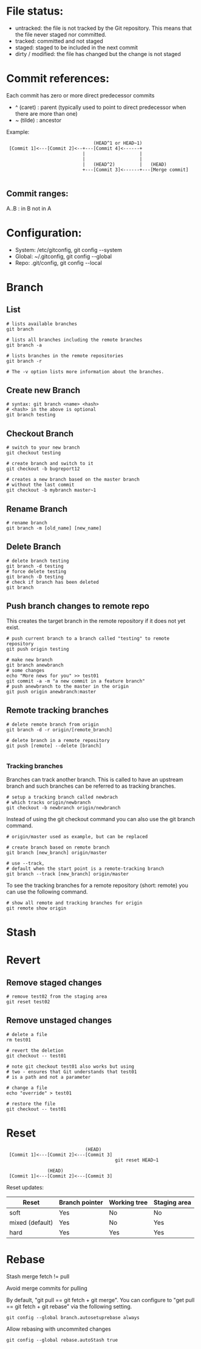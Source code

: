 # File status:
* untracked: the file is not tracked by the Git repository. This means that the file never staged nor committed.
* tracked: committed and not staged
* staged: staged to be included in the next commit
* dirty / modified: the file has changed but the change is not staged

# Commit references:

Each commit has zero or more direct predecessor commits
* ^ (caret) : parent  (typically used to point to direct predecessor when there are more than one)
* ~ (tilde) : ancestor

Example:
```
                                (HEAD^1 or HEAD~1)
 [Commit 1]<---[Commit 2]<--+---[Commit 4]<------+
                            |                    |
                            |                    |
                            |   (HEAD^2)         |   (HEAD)
                            +---[Commit 3]<------+---[Merge commit]
                                
```
## Commit ranges:
A..B  : in B not in A

# Configuration:
* System: /etc/gitconfig,  git config --system
* Global: ~/.gitconfig, git config --global
* Repo: .git/config, git config --local

# Branch
## List
```
# lists available branches
git branch

# lists all branches including the remote branches
git branch -a

# lists branches in the remote repositories
git branch -r

# The -v option lists more information about the branches.
```
## Create new Branch
```
# syntax: git branch <name> <hash>
# <hash> in the above is optional
git branch testing
```
## Checkout Branch
```
# switch to your new branch
git checkout testing

# create branch and switch to it
git checkout -b bugreport12

# creates a new branch based on the master branch
# without the last commit
git checkout -b mybranch master~1
```
## Rename Branch
```
# rename branch
git branch -m [old_name] [new_name]
```
## Delete Branch
```
# delete branch testing
git branch -d testing
# force delete testing
git branch -D testing
# check if branch has been deleted
git branch
```
## Push branch changes to remote repo 
This creates the target branch in the remote repository if it does not yet exist.
```
# push current branch to a branch called "testing" to remote repository
git push origin testing

# make new branch
git branch anewbranch
# some changes
echo "More news for you" >> test01
git commit -a -m "a new commit in a feature branch"
# push anewbranch to the master in the origin
git push origin anewbranch:master
```
## Remote tracking branches
```
# delete remote branch from origin
git branch -d -r origin/[remote_branch]

# delete branch in a remote repository
git push [remote] --delete [branch]


```
### Tracking branches
Branches can track another branch. This is called to have an upstream branch and such branches can be referred to as tracking branches.
```
# setup a tracking branch called newbrach
# which tracks origin/newbranch
git checkout -b newbranch origin/newbranch
```
Instead of using the git checkout command you can also use the git branch command.
```
# origin/master used as example, but can be replaced

# create branch based on remote branch
git branch [new_branch] origin/master

# use --track,
# default when the start point is a remote-tracking branch
git branch --track [new_branch] origin/master
```
To see the tracking branches for a remote repository (short: remote) you can use the following command.
```
# show all remote and tracking branches for origin
git remote show origin
```
# Stash
# Revert
## Remove staged changes
```
# remove test02 from the staging area
git reset test02
```
## Remove unstaged changes
```
# delete a file
rm test01

# revert the deletion
git checkout -- test01

# note git checkout test01 also works but using
# two - ensures that Git understands that test01
# is a path and not a parameter

# change a file
echo "override" > test01

# restore the file
git checkout -- test01
```
# Reset
```
                             (HEAD)
 [Commit 1]<---[Commit 2]<---[Commit 3]
                                        git reset HEAD~1
                                        
               (HEAD)
 [Commit 1]<---[Commit 2]<---[Commit 3]

```
Reset updates:

| Reset | Branch pointer | Working tree | Staging area |
|-----|----|----|----|
| soft | Yes | No | No |
| mixed (default) | Yes | No | Yes |
| hard | Yes | Yes | Yes |

# Rebase
Stash
merge
fetch != pull

Avoid merge commits for pulling

By default, "git pull == git fetch + git merge". You can configure to "get pull == git fetch + git rebase" via the following setting.
```
git config --global branch.autosetuprebase always
```

Allow rebasing with uncommited changes
```
git config --global rebase.autoStash true
```
